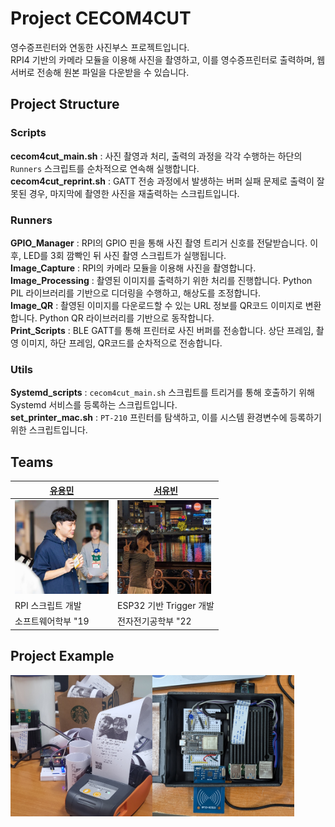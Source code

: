 # Project CECOM4CUT

영수증프린터와 연동한 사진부스 프로젝트입니다.<br/>
RPI4 기반의 카메라 모듈을 이용해 사진을 촬영하고, 이를 영수증프린터로 출력하며, 웹서버로 전송해 원본 파일을 다운받을 수 있습니다.

## Project Structure
### Scripts
__cecom4cut_main.sh__ : 사진 촬영과 처리, 출력의 과정을 각각 수행하는 하단의 `Runners` 스크립트를 순차적으로 연속해 실행합니다.<br/>
__cecom4cut_reprint.sh__ : GATT 전송 과정에서 발생하는 버퍼 실패 문제로 출력이 잘못된 경우, 마지막에 촬영한 사진을 재출력하는 스크립트입니다.<br/>

### Runners
__GPIO_Manager__ : RPI의 GPIO 핀을 통해 사진 촬영 트리거 신호를 전달받습니다. 이후, LED를 3회 깜빡인 뒤 사진 촬영 스크립트가 실행됩니다.<br/>
__Image_Capture__ : RPI의 카메라 모듈을 이용해 사진을 촬영합니다.<br/>
__Image_Processing__ : 촬영된 이미지를 출력하기 위한 처리를 진행합니다. Python PIL 라이브러리를 기반으로 디더링을 수행하고, 해상도를 조정합니다.<br/>
__Image_QR__ : 촬영된 이미지를 다운로드할 수 있는 URL 정보를 QR코드 이미지로 변환합니다. Python QR 라이브러리를 기반으로 동작합니다.<br/>
__Print_Scripts__ : BLE GATT를 통해 프린터로 사진 버퍼를 전송합니다. 상단 프레임, 촬영 이미지, 하단 프레임, QR코드를 순차적으로 전송합니다.<br/>

### Utils
__Systemd_scripts__ : `cecom4cut_main.sh` 스크립트를 트리거를 통해 호출하기 위해 Systemd 서비스를 등록하는 스크립트입니다.<br/>
__set_printer_mac.sh__ : `PT-210` 프린터를 탐색하고, 이를 시스템 환경변수에 등록하기 위한 스크립트입니다.

## Teams

| [유용민](https://github.com/yymin1022) | [서유빈](https://github.com/viiniu) |
| --- | --- |
| <img src="resources/profile_yymin1022.png" width="150" /> | <img src="resources/profile_viiniu.png" width="150" /> |
| RPI 스크립트 개발 | ESP32 기반 Trigger 개발 |
| 소프트웨어학부 "19 | 전자전기공학부 "22 |

## Project Example

<div style="display: flex; flex-direction: row;">
  <img src="resources/cecom4cut_example.jpg" width=45%"></img>
  <img src="resources/cecom4cut_device.jpg" width=45%"></img>
</div>
